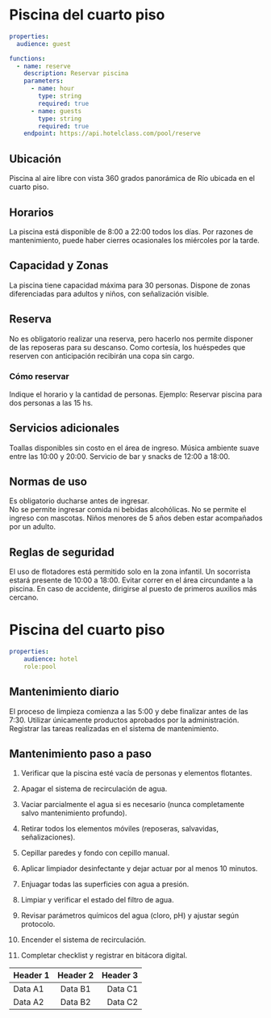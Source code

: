 # Piscina del cuarto piso
```yaml
properties:
  audience: guest

functions:
  - name: reserve
    description: Reservar piscina
    parameters:
      - name: hour
        type: string
        required: true
      - name: guests
        type: string
        required: true
    endpoint: https://api.hotelclass.com/pool/reserve
```
## Ubicación

Piscina al aire libre con vista 360 grados panorámica de Río ubicada en el cuarto piso.

## Horarios

La piscina está disponible de 8:00 a 22:00 todos los días.
Por razones de mantenimiento, puede haber cierres ocasionales los miércoles por la tarde.

## Capacidad y Zonas

La piscina tiene capacidad máxima para 30 personas.
Dispone de zonas diferenciadas para adultos y niños, con señalización visible.


## Reserva

No es obligatorio realizar una reserva, pero hacerlo nos permite disponer de las reposeras para su descanso.
Como cortesía, los huéspedes que reserven con anticipación recibirán una copa sin cargo.

### Cómo reservar 

Indique el horario y la cantidad de personas.
Ejemplo: Reservar piscina para dos personas a las 15 hs.

## Servicios adicionales

Toallas disponibles sin costo en el área de ingreso.
Música ambiente suave entre las 10:00 y 20:00.
Servicio de bar y snacks de 12:00 a 18:00.

## Normas de uso

Es obligatorio ducharse antes de ingresar.  
No se permite ingresar comida ni bebidas alcohólicas.
No se permite el ingreso con mascotas.
Niños menores de 5 años deben estar acompañados por un adulto.

## Reglas de seguridad

El uso de flotadores está permitido solo en la zona infantil.
Un socorrista estará presente de 10:00 a 18:00.
Evitar correr en el área circundante a la piscina.
En caso de accidente, dirigirse al puesto de primeros auxilios más cercano.

# Piscina del cuarto piso
```yaml
properties:
    audience: hotel
    role:pool
```
## Mantenimiento diario

El proceso de limpieza comienza a las 5:00 y debe finalizar antes de las 7:30.
Utilizar únicamente productos aprobados por la administración.
Registrar las tareas realizadas en el sistema de mantenimiento.

## Mantenimiento paso a paso

1. Verificar que la piscina esté vacía de personas y elementos flotantes.

2. Apagar el sistema de recirculación de agua.

3. Vaciar parcialmente el agua si es necesario (nunca completamente salvo mantenimiento profundo).

4. Retirar todos los elementos móviles (reposeras, salvavidas, señalizaciones).

5. Cepillar paredes y fondo con cepillo manual.

6. Aplicar limpiador desinfectante y dejar actuar por al menos 10 minutos.

7. Enjuagar todas las superficies con agua a presión.

8. Limpiar y verificar el estado del filtro de agua.

9. Revisar parámetros químicos del agua (cloro, pH) y ajustar según protocolo.

10. Encender el sistema de recirculación.

11. Completar checklist y registrar en bitácora digital.


 
| Header 1 | Header 2 | Header 3 |
| :------- | :------: | -------: |
| Data A1  | Data B1  | Data C1  |
| Data A2  | Data B2  | Data C2  |




